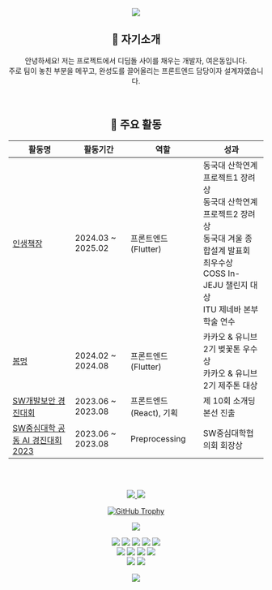 <p align="center">
  <img src="https://capsule-render.vercel.app/api?type=waving&color=A273FF&height=200&section=header" />
</p>

<h2 align="center">👋 자기소개</h2>
<p align="center">
  안녕하세요! 저는 프로젝트에서 디딤돌 사이를 채우는 개발자, 여은동입니다.
  <br>
  주로 팀이 놓친 부분을 메꾸고, 완성도를 끌어올리는 프론트엔드 담당이자 설계자였습니다.
</p>
<br>

<h2 align="center">🚀 주요 활동</h2>

<table align="center">
  <thead>
    <tr>
      <th>활동명</th>
      <th>활동기간</th>
      <th>역할</th>
      <th>성과</th>
    </tr>
  </thead>
  <tbody>
    <tr>
      <td><a href="https://therapeutic-lifeboat-fd6.notion.site/d4d1d3038c08411da6a9adf93a48eefb">인생책장</a></td>
      <td>2024.03 ~ 2025.02</td>
      <td>프론트엔드(Flutter)</td>
      <td>동국대 산학연계프로젝트1 장려상<br>동국대 산학연계프로젝트2 장려상<br>동국대 겨울 종합설계 발표회 최우수상<br>COSS In-JEJU 챌린지 대상<br>ITU 제네바 본부 학술 연수</td>
    </tr>
    <tr>
      <td><a href="https://therapeutic-lifeboat-fd6.notion.site/96af7c8ced604db2814ca890a44181ba">봄멍</a></td>
      <td>2024.02 ~ 2024.08</td>
      <td>프론트엔드(Flutter)</td>
      <td>카카오 & 유니브 2기 벚꽃톤 우수상<br>카카오 & 유니브 2기 제주톤 대상</td>
    </tr>
    <tr>
      <td><a href="https://therapeutic-lifeboat-fd6.notion.site/ER-SENTINEL-4dff43fc76be45bcadeac1995cd29d09">SW개발보안 경진대회</a></td>
      <td>2023.06 ~ 2023.08</td>
      <td>프론트엔드(React), 기획</td>
      <td>제 10회 소개딩 본선 진출</td>
    </tr>
    <tr>
      <td><a href="https://therapeutic-lifeboat-fd6.notion.site/662377f11b6c4fada782c8868ba744ed">SW중심대학 공동 AI 경진대회 2023</a></td>
      <td>2023.06 ~ 2023.08</td>
      <td>Preprocessing</td>
      <td>SW중심대학협의회 회장상</td>
    </tr>
  </tbody>
</table>

<br>
<h2 align="center"></h2>

<p align="center">
  <a href="https://github.com/anuraghazra/github-readme-stats">
    <img src="https://github-readme-stats.vercel.app/api/top-langs/?username=sillonjeu" />
    <img src="https://github-readme-stats.vercel.app/api?username=sillonjeu" />
</p>

<p align="center">
  <a href="https://github.com/ryo-ma/github-profile-trophy">
    <img src="https://github-profile-trophy.vercel.app/?username=sillonjeu&theme=flat&column=5" alt="GitHub Trophy" />
  </a>
</p>

<p align="center">
  <a href="https://velog.io/@sillonjeu/posts">
    <img src="https://velog-readme-stats.vercel.app/api?name=sillonjeu" />
  </a>
</p>

<p align="center">
  <img src="https://img.shields.io/badge/Java-007396?style=for-the-badge&logo=java&logoColor=white" />
  <img src="https://img.shields.io/badge/JavaScript-F7DF1E?style=for-the-badge&logo=javascript&logoColor=black" />
  <img src="https://img.shields.io/badge/C-A8B9CC?style=for-the-badge&logo=c&logoColor=white" />
  <img src="https://img.shields.io/badge/C++-00599C?style=for-the-badge&logo=cplusplus&logoColor=white" />
  <img src="https://img.shields.io/badge/Dart-0175C2?style=for-the-badge&logo=dart&logoColor=white" />
  <br/>
  <img src="https://img.shields.io/badge/Flutter-02569B?style=for-the-badge&logo=flutter&logoColor=white" />
  <img src="https://img.shields.io/badge/React-61DAFB?style=for-the-badge&logo=react&logoColor=black" />
  <img src="https://img.shields.io/badge/React_Native-61DAFB?style=for-the-badge&logo=react&logoColor=black" />
  <img src="https://img.shields.io/badge/HTML-E34F26?style=for-the-badge&logo=html5&logoColor=white" />
  <br/>
  <img src="https://img.shields.io/badge/Figma-F24E1E?style=for-the-badge&logo=figma&logoColor=white" />
  <img src="https://img.shields.io/badge/Miro%20User-050038?style=for-the-badge&logo=miro&logoColor=white" />
</p>

<p align="center">
  <img src="https://capsule-render.vercel.app/api?type=waving&color=A273FF&height=200&section=footer" />
</p>
